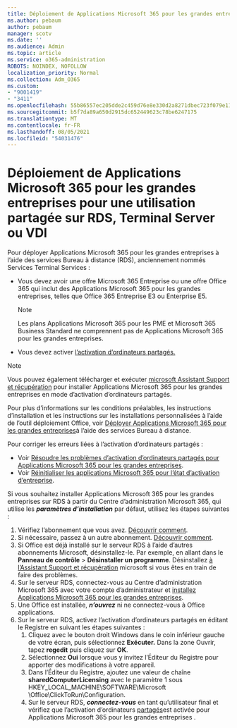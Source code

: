 ```yaml
---
title: Déploiement de Applications Microsoft 365 pour les grandes entreprises pour une utilisation partagée sur RDS, Terminal Server ou VDI
ms.author: pebaum
author: pebaum
manager: scotv
ms.date: ''
ms.audience: Admin
ms.topic: article
ms.service: o365-administration
ROBOTS: NOINDEX, NOFOLLOW
localization_priority: Normal
ms.collection: Adm_O365
ms.custom:
- "9001419"
- "3411"
ms.openlocfilehash: 55b86557ec205dde2c459d76e8e330d2a8271dbec723f079e119ebe409b41c3f
ms.sourcegitcommit: b5f7da89a650d2915dc652449623c78be6247175
ms.translationtype: MT
ms.contentlocale: fr-FR
ms.lasthandoff: 08/05/2021
ms.locfileid: "54031476"
---
```

# <a name="deploying-microsoft-365-apps-for-enterprise-for-shared-use-on-rds-terminal-server-or-vdi"></a>Déploiement de Applications Microsoft 365 pour les grandes entreprises pour une utilisation partagée sur RDS, Terminal Server ou VDI

Pour déployer Applications Microsoft 365 pour les grandes entreprises à l’aide des services Bureau à distance (RDS), anciennement nommés Services Terminal Services :

- Vous devez avoir une offre Microsoft 365 Entreprise ou une offre Office 365 qui inclut des Applications Microsoft 365 pour les grandes entreprises, telles que Office 365 Entreprise E3 ou Enterprise E5.
   > [!NOTE]
   > Les plans Applications Microsoft 365 pour les PME et Microsoft 365 Business Standard ne comprennent pas de Applications Microsoft 365 pour les grandes entreprises.
- Vous devez activer [l’activation d’ordinateurs partagés.](https://docs.microsoft.com/DeployOffice/overview-shared-computer-activation)

> [!NOTE]
> Vous pouvez également télécharger et exécuter [microsoft Assistant Support et récupération](https://aka.ms/SaRA_OfficeSCA_M365Portal) pour installer Applications Microsoft 365 pour les grandes entreprises en mode d’activation d’ordinateurs partagés.

Pour plus d’informations sur les conditions préalables, les instructions d’installation et les instructions sur les installations personnalisées à l’aide de l’outil déploiement Office, voir [Déployer Applications Microsoft 365 pour les grandes entreprises](https://docs.microsoft.com/DeployOffice/deploy-microsoft-365-apps-remote-desktop-services)à l’aide des services Bureau à distance.

Pour corriger les erreurs liées à l’activation d’ordinateurs partagés :

- Voir [Résoudre les problèmes d’activation d’ordinateurs partagés pour Applications Microsoft 365 pour les grandes entreprises](https://docs.microsoft.com/DeployOffice/troubleshoot-shared-computer-activation).
- Voir [Réinitialiser les applications Microsoft 365 pour l’état d’activation d’entreprise](https://go.microsoft.com/fwlink/?linkid=2109218).

Si vous souhaitez installer Applications Microsoft 365 pour les grandes entreprises sur RDS à partir du Centre d’administration Microsoft 365, qui utilise les ***paramètres d’installation*** par défaut, utilisez les étapes suivantes :

1. Vérifiez l’abonnement que vous avez. [Découvrir comment](https://docs.microsoft.com/microsoft-365/admin/admin-overview/what-subscription-do-i-have).
2. Si nécessaire, passez à un autre abonnement. [Découvrir comment](https://docs.microsoft.com/microsoft-365/commerce/subscriptions/switch-to-a-different-plan).
3. Si Office est déjà installé sur le serveur RDS à l’aide d’autres abonnements Microsoft, désinstallez-le. Par exemple, en allant dans le **Panneau de contrôle**  >  **Désinstaller un programme**. Désinstallez [à l’Assistant Support et récupération](https://aka.ms/SARA-OfficeUninstall-Alchemy) microsoft si vous êtes en train de faire des problèmes.
4. Sur le serveur RDS, connectez-vous au Centre d’administration Microsoft 365 avec votre compte d’administrateur et [installez Applications Microsoft 365 pour les grandes entreprises](https://portal.office.com/OLS/MySoftware.aspx).
5. Une Office est installée, ***n’ouvrez*** ni ne connectez-vous à Office applications.
6. Sur le serveur RDS, activez l’activation d’ordinateurs partagés en éditant le Registre en suivant les étapes suivantes :
   1. Cliquez avec le bouton droit Windows dans le coin inférieur gauche de votre écran, puis sélectionnez **Exécuter.** Dans la zone Ouvrir, tapez **regedit** puis cliquez sur **OK**.
   2. Sélectionnez **Oui** lorsque vous y invitez l’Éditeur du Registre pour apporter des modifications à votre appareil.
   3. Dans l’Éditeur du Registre, ajoutez une valeur de chaîne **sharedComputerLicensing** avec le paramètre 1 sous HKEY_LOCAL_MACHINE\SOFTWARE\Microsoft \Office\ClickToRun\Configuration.
   4. Sur le serveur RDS, ***connectez-vous*** en tant qu’utilisateur final et vérifiez que l’activation d’ordinateurs [partagés](https://docs.microsoft.com/DeployOffice/troubleshoot-shared-computer-activation#verify-that-activation-for-microsoft-365-apps-succeeded)est activée pour Applications Microsoft 365 pour les grandes entreprises .
